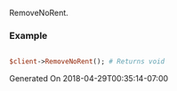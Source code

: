 RemoveNoRent.
### Example

```perl

$client->RemoveNoRent(); # Returns void
```


Generated On 2018-04-29T00:35:14-07:00